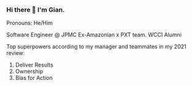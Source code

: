 ### Hi there 👋 I'm Gian.

Pronouns: He/Him

Software Engineer @ JPMC
Ex-Amazonian x PXT team. 
WCCI Alumni

Top superpowers according to my manager and teammates in my 2021 review:

1. Deliver Results
2. Ownership
3. Bias for Action

<!--
**gianramirez/gianramirez** is a ✨ _special_ ✨ repository because its `README.md` (this file) appears on your GitHub profile.

Here are some ideas to get you started:

- 🔭 I’m currently working on ...
- 🌱 I’m currently learning ...
- 👯 I’m looking to collaborate on ...
- 🤔 I’m looking for help with ...
- 💬 Ask me about ...
- 📫 How to reach me: ...
- 😄 Pronouns: ...
- ⚡ Fun fact: ...
-->
